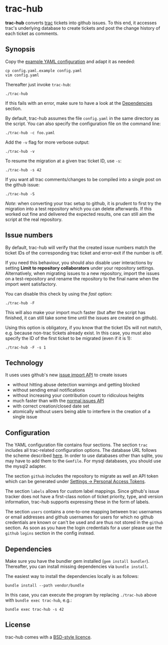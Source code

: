 trac-hub
========

**trac-hub** converts [trac](http://trac.edgewall.org/) tickets into github
issues. To this end, it accesses trac's underlying database to create tickets
and post the change history of each ticket as comments.

Synopsis
--------

Copy the [example YAML configuration](config.yaml.example) and adapt it as
needed:

    cp config.yaml.example config.yaml
    vim config.yaml

Thereafter just invoke `trac-hub`:

    ./trac-hub

If this fails with an error, make sure to have a look at the
[Dependencies](#dependencies) section.

By default, trac-hub assumes the file `config.yaml` in the same directory as
the script. You can also specify the configuration file on the command line:

    ./trac-hub -c foo.yaml

Add the `-v` flag for more verbose output:

    ./trac-hub -v

To resume the migration at a given trac ticket ID, use `-s`:

    ./trac-hub -s 42

If you want all trac comments/changes to be compiled into a single post on the
github issue:

    ./trac-hub -S

*Note*: when converting your trac setup to github, it is prudent to first try
the migration into a test repository which you can delete afterwards. If this
worked out fine and delivered the expected results, one can still aim the
script at the real repository.

Issue numbers
-------------

By default, trac-hub will verify that the created issue numbers match the
ticket IDs of the corresponding trac ticket and error-exit if the number is
off.

If you need this behaviour, you should also disable user interactions by
setting **Limit to repository collaborators** under your repository settings.
Alternatively, when migrating issues to a new repository, import the issues on
a test-repository and rename the repository to the final name when the import
went satisfactory.

You can disable this check by using the *fast* option:

    ./trac-hub -F

This will also make your import much faster (but after the script has
finished, it can still take some time until the issues are created on github).

Using this option is obligatory, if you know that the ticket IDs will not
match, e.g. because non-trac tickets already exist. In this case, you must
also specify the ID of the first ticket to be migrated (even if it is 1):

    ./trac-hub -F -s 1

Technology
----------

It uses uses github's new [issue import
API](https://gist.github.com/jonmagic/5282384165e0f86ef105) to create issues

- without hitting abuse detection warnings and getting blocked
- without sending email notifications
- without increasing your contribution count to ridiculous heights
- much faster than with the [normal issues API](https://developer.github.com/v3/issues/)
- with correct creation/closed date set
- atomically without users being able to interfere in the creation of a single issue

Configuration
-------------

The YAML configuration file contains four sections. The section `trac` includes
all trac-related configuration options. The database URL follows the scheme
described [here](http://sequel.jeremyevans.net/rdoc/classes/Sequel.html#method-c-connect).
In order to use databases other than sqlite, you may have to add them to the
`Gemfile`. For mysql databases, you should use the mysql2 adapter.

The section `github` includes the repository to migrate as well an API token
which can be generated under [Settings -> Personal Access
Tokens](https://github.com/settings/tokens).

The section `labels` allows for custom label mappings. Since github's issue
tracker does not have a first-class notion of ticket priority, type, and
version information, trac-hub supports expressing these in the form of labels.

The section `users` contains a one-to-one mapping between trac usernames or
email addresses and github usernames for users for which no github credentials
are known or can't be used and are thus not stored in the `github` section. As
soon as you have the login credentials for a user please use the `github`
`logins` section in the config instead.

Dependencies
------------

Make sure you have the bundler gem installed (`gem install bundler`).
Thereafter, you can install missing dependencies via `bundle install`.

The easiest way to install the dependencies locally is as follows:

    bundle install --path vendor/bundle

In this case, you can execute the program by replacing `./trac-hub` above
with `bundle exec trac-hub`, e.g.:

    bundle exec trac-hub -s 42

License
-------

trac-hub comes with a [BSD-style licence](COPYING).

